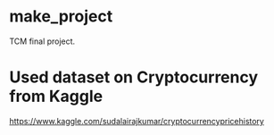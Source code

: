 # make_project
TCM final project.

# Used dataset on Cryptocurrency from Kaggle
https://www.kaggle.com/sudalairajkumar/cryptocurrencypricehistory
